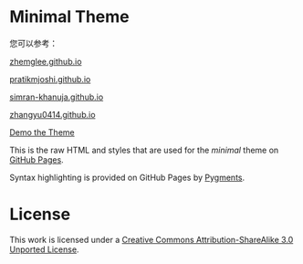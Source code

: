 # Minimal Theme
您可以参考：

[zhemglee.github.io](https://github.com/zhemglee/zhemglee.github.io)

[pratikmjoshi.github.io](https://github.com/pratikmjoshi/pratikmjoshi.github.io)

[simran-khanuja.github.io](https://github.com/simran-khanuja/simran-khanuja.github.io)

[zhangyu0414.github.io](https://github.com/zhangyu0414/zhangyu0414.github.io)

[Demo the Theme](http://orderedlist.github.com/minimal/)

This is the raw HTML and styles that are used for the *minimal* theme on [GitHub Pages](http://pages.github.com/).

Syntax highlighting is provided on GitHub Pages by [Pygments](http://pygments.org).

# License

This work is licensed under a [Creative Commons Attribution-ShareAlike 3.0 Unported License](http://creativecommons.org/licenses/by-sa/3.0/).



